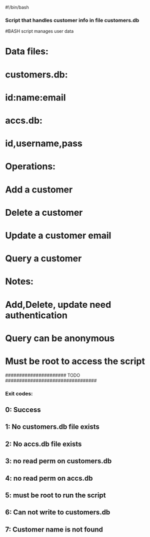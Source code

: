 #!/bin/bash
### Script that handles customer info in file customers.db
#BASH script manages user data
#	Data files:
#		customers.db:
#			id:name:email
#		accs.db:
#			id,username,pass
#	Operations:
#		Add a customer
#		Delete a customer
#		Update a customer email
#		Query a customer
#	Notes:
#		Add,Delete, update need authentication
#		Query can be anonymous
#	Must be root to access the script
###################### TODO
#################################
### Exit codes:
##	0: Success
##	1: No customers.db file exists
##	2: No accs.db file exists
##	3: no read perm on customers.db
##	4: no read perm on accs.db
##	5: must be root to run the script
##	6: Can not write to customers.db
##	7: Customer name is not found
